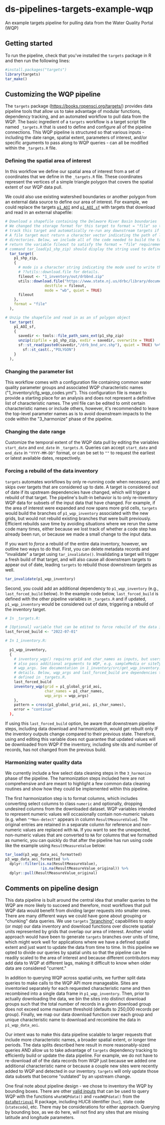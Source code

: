 # ds-pipelines-targets-example-wqp
An example targets pipeline for pulling data from the Water Quality Portal (WQP)  

## Getting started
To run the pipeline, check that you've installed the `targets` package in R and then run the following lines:  

```r
#install.packages("targets")
library(targets)
tar_make()
```

## Customizing the WQP pipeline

The `targets` package (https://books.ropensci.org/targets/) provides data pipeline tools that allow us to take advantage of modular functions, dependency tracking, and an automated workflow to pull data from the WQP. The basic ingredient of a `targets` workflow is a target script file named `_targets.R` that is used to define and configure all of the pipeline connections. This WQP pipeline is structured so that various inputs - including the date range, spatial extent, parameters of interest, and/or specific arguments to pass along to WQP queries - can all be modified within the `_targets.R` file.


### Defining the spatial area of interest
In this workflow we define our spatial area of interest from a set of coordinates that we define in the `_targets.R` file. These coordinates represent the vertices of a simple triangle polygon that covers the spatial extent of our WQP data pull. 

We could also use existing watershed boundaries or another polygon from an external data source to define our area of interest. For example, we could replace the targets [`p1_AOI`](https://github.com/USGS-R/ds-pipelines-targets-example-wqp/blob/99a90c159bcebc4d5ac2e90fbc85734547217a4a/1_inventory.R#L40-L44) and [`p1_AOI_sf`](https://github.com/USGS-R/ds-pipelines-targets-example-wqp/blob/99a90c159bcebc4d5ac2e90fbc85734547217a4a/1_inventory.R#L47-L52) with targets that download and read in an external shapefile:  

```r
# Download a shapefile containing the Delaware River Basin boundaries
# We changed the storage format for this target to format = "file" so that tar_make() will
# track this target and automatically re-run any downstream targets if the zip file changes. 
# A file target must return a character vector indicating the path of local files and/or
# directories. Below, we include all of the code needed to build the target between {} and 
# return the variable fileout to satisfy the format = "file" requirements. Running the 
# command tar_load(p1_shp_zip) should display the string used to define fileout.
  tar_target(
    p1_shp_zip,
    {
      # mode is a character string indicating the mode used to write the file; see 
      # ??utils::download.file for details.
      fileout <- "1_inventory/out/drbbnd.zip"
      utils::download.file("https://www.state.nj.us/drbc/library/documents/GIS/drbbnd.zip",
                  destfile = fileout, 
                  mode = "wb", quiet = TRUE)
      fileout
    },
    format = "file"
  ),

# Unzip the shapefile and read in as an sf polygon object
  tar_target(
    p1_AOI_sf,
    {
      savedir <- tools::file_path_sans_ext(p1_shp_zip)
      unzip(zipfile = p1_shp_zip, exdir = savedir, overwrite = TRUE)
      sf::st_read(paste0(savedir,"/drb_bnd_arc.shp"), quiet = TRUE) %>%
        sf::st_cast(.,"POLYGON")
    }
  ),
```

### Changing the parameter list
This workflow comes with a configuration file containing common water quality parameter groups and associated WQP characteristic names ("1_inventory/cfg_wqp_codes.yml"). This configuration file is meant to provide a starting place for an analysis and does not represent a definitive list of characteristic names. The yml file can be edited to omit certain characteristic names or include others, however, it's recommended to leave the top-level parameter names as is to avoid downstream impacts to the code within the "3_harmonize" phase of the pipeline.

### Changing the date range
Customize the temporal extent of the WQP data pull by editing the variables `start_date` and `end_date` in `_targets.R`. Queries can accept `start_date` and `end_date` in `"YYYY-MM-DD"` format, or can be set to `""` to request the earliest or latest available dates, respectively. 

### Forcing a rebuild of the data inventory
`targets` automates workflows by only re-running code when necessary, and skips over targets that are considered up to date. A target is considered out of date if its upstream dependencies have changed, which will trigger a rebuild of that target. The pipeline's built-in behavior is to only re-inventory WQP data for subsets of the input data that have changed. For example, if the area of interest were expanded and now spans more grid cells, `targets` would build the branches of `p1_wqp_inventory` associated with the new grids, but would not rebuild existing branches that were built previously. Efficient rebuilds save time by avoiding situations where we rerun the same code many times, either because we lost track of whether a code step has already been run, or because we made a small change to the input data.

If you want to _force_ a rebuild of the entire data inventory, however, we outline two ways to do that. First, you can delete metadata records and "invalidate" a target using `tar_invalidate()`. Invalidating a target will trigger a fresh build of that target, and will also cause all downstream targets to appear out of date, leading `targets` to rebuild those downstream targets as well. 

```r
tar_invalidate(p1_wqp_inventory)
```

Second, you could add an additional dependency to `p1_wqp_inventory` (e.g., `last_forced_build` below). In the example code below, `last_forced_build` is defined with the other pipeline variables in `_targets.R` and if updated, `p1_wqp_inventory` would be considered out of date, triggering a rebuild of the inventory target. 

```r
# In _targets.R:

# [Optional] variable that can be edited to force rebuild of the data inventory.
last_forced_build <- "2022-07-01"
```

```r
# In 1_inventory.R:
    
  p1_wqp_inventory,
  {
    # inventory_wqp() requires grid and char_names as inputs, but users can 
    # also pass additional arguments to WQP, e.g. sampleMedia or siteType, using 
    # wqp_args. See documentation in 1_inventory/src/get_wqp_inventory.R for further
    # details. Below, wqp_args and last_forced_build are dependencies that get
    # defined in _targets.R. 
    last_forced_build
    inventory_wqp(grid = p1_global_grid_aoi,
                  char_names = p1_char_names,
                  wqp_args = wqp_args)
    },
    pattern = cross(p1_global_grid_aoi, p1_char_names),
    error = "continue"
  ),
```
If using this `last_forced_build` option, be aware that downstream pipeline steps, including data download and harmonization, would get rebuilt only IF the inventory outputs change compared to their previous state. Therefore, using and editing this variable does not guarantee that updated values will be downloaded from WQP if the inventory, including site ids and number of records, has not changed from the previous build.

### Harmonizing water quality data
We currently include a few select data cleaning steps in the `3_harmonize` phase of the pipeline. The harmonization steps included here are not comprehensive and are meant to highlight a few common data cleaning routines and show how they could be implemented within this pipeline. 

The first harmonization step is to format columns, which includes converting select columns to class `numeric` and optionally, dropping undesired columns from the downloaded dataset. WQP variables intended to represent numeric values will occasionally contain non-numeric values (e.g. when `"*Non-detect"` appears in column `ResultMeasureValue`). The original entries are retained in a separate column for reference and non-numeric values are replaced with `NA`. If you want to see the unexpected, non-numeric values that are converted to `NA` for columns that we formatted as numeric, you can quickly do that after the pipeline has run using code like the example using `ResultMeasureValue` below:  

```r
tar_load(p3_wqp_data_aoi_formatted)
p3_wqp_data_aoi_formatted %>%
  dplyr::filter(is.na(ResultMeasureValue),
                !is.na(ResultMeasureValue_original)) %>%
  dplyr::pull(ResultMeasureValue_original)

```

## Comments on pipeline design 
This data pipeline is built around the central idea that smaller queries to the WQP are more likely to succeed and therefore, most workflows that pull WQP data would benefit from dividing larger requests into smaller ones. There are many different ways we could have gone about grouping or "chunking" data queries. We use `targets` ["branching"](https://books.ropensci.org/targets/dynamic.html) capabilities to apply (or _map_) our data inventory and download functions over discrete spatial units represented by grids that overlap our area of interest. Another valid approach would have been to generate `targets` branches over units of time, which might work well for applications where we have a defined spatial extent and just want to update the data from time to time. In this pipeline we opted to divide our queries by spatial units so that the pipeline can be readily scaled to the area of interest and because different contributors may add data to WQP at different lags, making it difficult to know when older data are considered "current."

In addition to querying WQP across spatial units, we further split data queries to make calls to the WQP API more manageable. Sites are inventoried separately for each requested characteristic name and then recombined into a single data frame in `p1_wqp_inventory`. Then, prior to actually downloading the data, we bin the sites into distinct download groups such that the total number of records in a given download group does not exceed some maximum threshold (defaults to 250,000 records per group). Finally, we map our data download function over each group and unique characteristic name to download and recombine the data in `p1_wqp_data_aoi`. 

Our intent was to make this data pipeline scalable to larger requests that include more characteristic names, a broader spatial extent, or longer time periods. The data splits described here result in more reasonably-sized queries AND allow us to take advantage of `targets` dependency tracking to efficiently build or update the data pipeline. For example, we do not have to re-download _all_ of the data records from WQP just because we added one additional characteristic name or because a couple new sites were recently added to WQP and detected in our inventory. `targets` will only update those data subsets that become "outdated" by an upstream change. 

One final note about pipeline design - we chose to inventory the WQP by bounding boxes. There are other [valid inputs](https://www.waterqualitydata.us/webservices_documentation/) that can be used to query WQP with the functions `whatWQPdata()` and `readWQPdata()` from the [`dataRetrieval`](https://cran.r-project.org/web/packages/dataRetrieval/vignettes/dataRetrieval.html) R package, including HUC8 identifier (`huc`), state code (`statecode`), etc. There may be considerations for either approach. Querying by bounding box, as we do here, will not find any sites that are missing latitude and longitude parameters. 


<br>  





